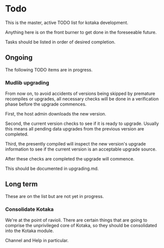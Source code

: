 # Todo

This is the master, active TODO list for kotaka development.

Anything here is on the front burner to get done in the foreseeable
future.

Tasks should be listed in order of desired completion.

## Ongoing

The following TODO items are in progress.

### Mudlib upgrading

From now on, to avoid accidents of versions being skipped by premature
recompiles or upgrades, all necessary checks will be done in a
verification phase before the upgrade commences.

First, the host admin downloads the new version.

Second, the current version checks to see if it is ready to upgrade.
Usually this means all pending data upgrades from the previous version
are completed.

Third, the presently compiled will inspect the new version's upgrade
information to see if the current version is an acceptable upgrade
source.

After these checks are completed the upgrade will commence.

This should be documented in upgrading.md.

## Long term

These are on the list but are not yet in progress.

### Consolidate Kotaka

We're at the point of ravioli.  There are certain things that are going
to comprise the unprivileged core of Kotaka, so they should be
consolidated into the Kotaka module.

Channel and Help in particular.

